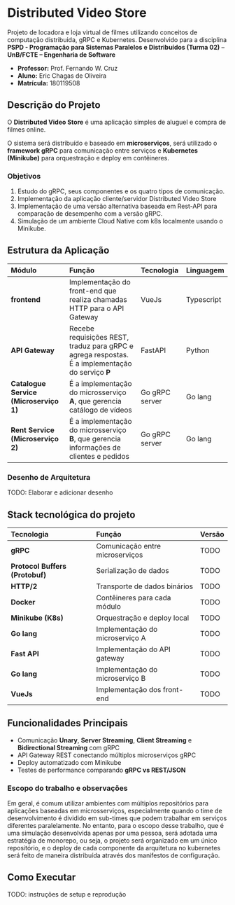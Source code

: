 # Distributed Video Store

Projeto de locadora e loja virtual de filmes utilizando conceitos de computação distribuida, gRPC e Kubernetes. Desenvolvido para a disciplina **PSPD - Programação para Sistemas Paralelos e Distribuídos (Turma 02)** – **UnB/FCTE – Engenharia de Software** 

- **Professor:** Prof. Fernando W. Cruz  
- **Aluno:** Eric Chagas de Oliveira  
- **Matrícula:** 180119508

## Descrição do Projeto

O **Distributed Video Store** é uma aplicação simples de aluguel e compra de filmes online. 

O sistema será distribuído e baseado em **microserviços**, será utilizado o **framework gRPC** para comunicação entre serviços e **Kubernetes (Minikube)** para orquestração e deploy em contêineres.

### Objetivos

1. Estudo do gRPC, seus componentes e os quatro tipos de comunicação.
2. Implementação da aplicação cliente/servidor Distributed Video Store
3. Implementação de uma versão alternativa baseada em Rest-API para comparação de desempenho com a versão gRPC.
4. Simulação de um ambiente Cloud Native com k8s localmente usando o Minikube.

## Estrutura da Aplicação

| Módulo | Função | Tecnologia | Linguagem |
| :--- | :--- | :--- | :--- |
| **frontend** | Implementação do front-end que realiza chamadas HTTP para o API Gateway | VueJs | Typescript |
| **API Gateway** | Recebe requisições REST, traduz para gRPC e agrega respostas. É a implementação do serviço **P** | FastAPI | Python |
| **Catalogue Service (Microserviço 1)** | É a implementação do microsserviço **A**, que gerencia catálogo de vídeos | Go gRPC server | Go lang |
| **Rent Service (Microserviço 2)** | É a implementação do microsserviço **B**, que  gerencia informações de clientes e pedidos | Go gRPC server | Go lang |

### Desenho de Arquitetura

TODO: Elaborar e adicionar desenho

## Stack tecnológica do projeto

| Tecnologia | Função | Versão |
| :--- | :--- | :--- |
| **gRPC** | Comunicação entre microserviços | TODO |
| **Protocol Buffers (Protobuf)** | Serialização de dados | TODO |
| **HTTP/2** | Transporte de dados binários | TODO |
| **Docker** | Contêineres para cada módulo | TODO |
| **Minikube (K8s)** | Orquestração e deploy local | TODO |
| **Go lang** | Implementação do microserviço A | TODO |
|**Fast API**| Implementação do API gateway| TODO |
| **Go lang** | Implementação do microserviço B | TODO |
| **VueJs** | Implementação dos front-end | TODO |



## Funcionalidades Principais

- Comunicação **Unary**, **Server Streaming**, **Client Streaming** e **Bidirectional Streaming** com gRPC  
- API Gateway REST conectando múltiplos microserviços gRPC  
- Deploy automatizado com Minikube  
- Testes de performance comparando **gRPC vs REST/JSON**

### Escopo do trabalho e observações

Em geral, é comum utilizar ambientes com múltiplos repositórios para aplicações baseadas em microsserviços, especialmente quando o time de desenvolvimento é dividido em sub-times que podem trabalhar em serviços diferentes paralelamente. No entanto, para o escopo desse trabalho, que é uma simulação desenvolvida apenas por uma pessoa, será adotada uma estratégia de monorepo, ou seja, o projeto será organizado em um único repositório, e o deploy de cada componente da arquitetura no kubernetes será feito de maneira distribuída através dos manifestos de configuração.

## Como Executar 

TODO: instruções de setup e reprodução
